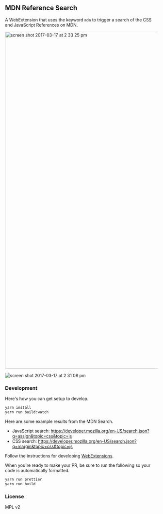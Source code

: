 ## MDN Reference Search

A WebExtension that uses the keyword `mdn` to trigger a search of the CSS and JavaScript References on MDN.

<img width="1106" alt="screen shot 2017-03-17 at 2 33 25 pm" src="https://cloud.githubusercontent.com/assets/2134/24063861/afe2d684-0b1e-11e7-88d9-261cce41924e.png">

![screen shot 2017-03-17 at 2 31 08 pm](https://cloud.githubusercontent.com/assets/2134/24063803/68a0a7ec-0b1e-11e7-89c0-8da72dae19f2.png)

### Development

Here's how you can get setup to develop.

```bash
yarn install
yarn run build:watch
```

Here are some example results from the MDN Search.

* JavaScript search: https://developer.mozilla.org/en-US/search.json?q=assign&topic=css&topic=js
* CSS search: https://developer.mozilla.org/en-US/search.json?q=margin&topic=css&topic=js

Follow the instructions for developing [WebExtensions](https://developer.mozilla.org/en-US/Add-ons/WebExtensions).

When you're ready to make your PR, be sure to run the following so your code is automatically formatted.

```bash
yarn run prettier
yarn run build
```

### License

MPL v2
